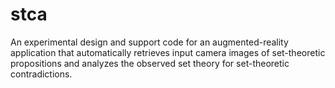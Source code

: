 # stca
An experimental design and support code for an augmented-reality application that automatically retrieves input camera images of set-theoretic propositions and analyzes the observed set theory for set-theoretic contradictions.

